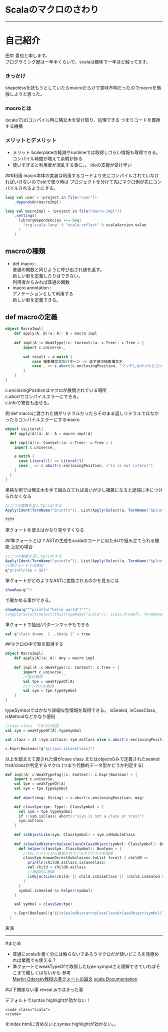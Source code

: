 # Scalaのマクロのさわり
________



# 自己紹介
田中 貴也と申します。   
プログラミング歴は一年半くらいで、scalaは趣味で一年ほど触ってます。



### きっかけ
shapelessを読もうとしていたらmacroだらけで意味不明だったのでmacroを勉強しようと思った。



### macroとは
(scalaでは)コンパイル時に構文木を受け取り、処理できる
つまりコードを置換する機構



### メリットとデメリット
* メリット  boilerplateの軽減やruntimeでは取得しづらい情報も取得できる。 コンパイル時間が増えて余暇が捗る
* 使いすぎると利用者が混乱する事に。。  ideの支援が受け辛い 




###利用
macro本体の実装は利用するコードより先にコンパイルされていなければいけないのでsbtで使う時は
プロジェクトを分けて先にマクロ側が先にコンパイルされるようにする。

```scala
lazy val user = (project in file("user"))
    .dependsOn(macroImpl)

lazy val macroImpl = (project in file("macro-impl"))
    .settings(
      libraryDependencies ++= Seq(
        "org.scala-lang" % "scala-reflect" % scalaVersion.value
      )
    )
```



## macroの種類
* def macro :   
普通の関数と同じように呼び出され値を返す。  
新しい型を定義したりはできない。  
利用者からみれば普通の関数  
* macro annotation :    
アノテーションとして利用する  
新しい型を定義できる。


## def macroの定義
```scala
object MacroImpl{
    def apply[A, B](a: A): B = macro impl
    
    def impl[A :c.WeakType](c: Context)(a: c.Tree): c.Tree = {
        import c.universe._
        
        val result = a match {
            case 抽象構文木のパターン => 返す値の抽象構文木
            case _ => c.abort(c.enclosingPosition, "マッチしなかったらコンパイルエラー")
        }
    }
}
```


c.enclosingPositionはマクロが展開されている場所   
c.abortでコンパイルエラーにできる。   
c.infoで警告も出せる。   

 
例
def macroに渡された値がリテラルだったらそのまま返しリテラルではなかったらコンパイルエラーにするmacro
```scala
object isLiteral{
  def apply[A](a: A): A = macro impl[A]

  def impl[A](c: Context)(a: c.Tree): c.Tree = {
    import c.universe._

    a match {
      case Literal(l) => Literal(l)
      case _ => c.abort(c.enclosingPosition, s"$a is not literal")
    }
  }
}
```


単純な例では構文木を手で組み立てれば良いが少し複雑になると途端に手につけられなくなる
```scala
//二つの整数を足してprintする
Apply(Ident(TermName("println")), List(Apply(Select(a, TermName("$plus")), List(b))))
```


????


準クォートを使えばかなり見やすくなる



##準クォートとは ?
ASTの生成をscalaのコードに似たdslで組み立てられる機能
上記の場合
```scala
//二つの整数を足してprintする
Apply(Ident(TermName("println")), List(Apply(Select(a, TermName("$plus")), List(b))))
//準クォートでの表記
q"println($a + $b)"
```


準クォートがどのようなASTに変換されるのかを見るには
```scala
showRaw(q"")
```
で確かめる事ができる。


```scala
showRaw(q"""println("hello world")""")
//Apply(Select(Select(This(TypeName("scala")), scala.Predef), TermName("println")), List(Literal(Constant("hello world"))))
```


準クォートで抽出/パターンマッチもできる 
```scala
val q"class $name  { ..$body }" = tree
```

##マクロの中で型を取得する
```scala
object MacroImpl{
    def apply[A](a: A): Any = macro impl
    
    def impl[A :c.WeakType](c: Context): c.Tree = {
        import c.universe._
        //型の取得
        val tpe = weakTypeOf[A] 
        //シンボルの取得
        val sym = tpe.typeSymbol
    }
}
```


typeSymbolではかなり詳細な型情報を取得できる。
isSealed, isCaseClass, isMethodなどかなり便利   

```scala
//case class  であるか判定
val sym = weakTypeOf[A].typeSymbol

val clazz = if (sym.isClass) sym.asClass else c.abort(c.enclosingPosition, s"$sym is not class")

c.Expr[Boolean](q"${clazz.isCaseClass}")
```


以上を踏まえて渡された値がcase class またはobjectのみで定義されたsealed trait/classか判定するマクロ
(つまり代数的データ型かどうか判定する)    
```scala
def impl[A: c.WeakTypeTag](c: Context): c.Expr[Boolean] = {
    import c.universe._
    val tpe = weakTypeOf[A]
    val sym = tpe.typeSymbol
    
    def abort(msg: String) = c.abort(c.enclosingPosition, msg)

    def classSym(tpe: Type): ClassSymbol = {
      val sym = tpe.typeSymbol
      if (!sym.isClass) abort(s"$sym is not a class or trait")
      sym.asClass
    }
    
    def isObjectLike(sym: ClassSymbol) = sym.isModuleClass
    
    def isSealedHierarchyCaseClassOrCaseObject(symbol: ClassSymbol): Boolean = {
      def helper(classSym: ClassSymbol): Boolean = {
        //同じファイルから継承されているサブクラスを取得
        classSym.knownDirectSubclasses.toList forall { child0 =>
          println(child0.asClass.isCaseClass)
          val child = child0.asClass
          //再起的に検索
          isObjectLike(child) || child.isCaseClass || (child.isSealed && helper(child))
        }
      }
      symbol.isSealed && helper(symbol)
    }

    val symbol = classSym(tpe)

    c.Expr[Boolean](q"${isSealedHierarchyCaseClassOrCaseObject(symbol)}")
  }
```


実演
________



#まとめ
* 普通にscalaを書く分には触らないであろうマクロだが使いどころを見極めれば業務でも使える？
* 準クォートとweakTypeOfで取得したtype sympolさえ理解できていればそこまで難しくはないかも
参考   
[Martin Odersky教授の準クォートの論文](http://infoscience.epfl.ch/record/185242/files/QuasiquotesForScala.pdf)
[scala Documentation](http://docs.scala-lang.org/ja/overviews/macros/overview.html)


#以下関係ない事
reveal.jsではまった事


デフォルトでsyntax highlightが効かない！
```
<code class="scala">
</code>
```
をindex.htmlに含めないとsyntax highlightが効かない。。

